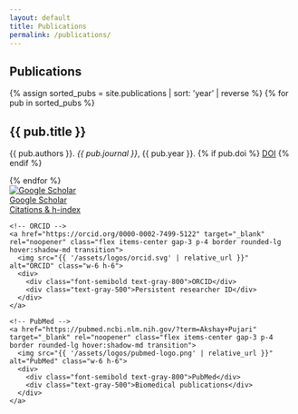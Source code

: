 ```yaml
---
layout: default
title: Publications
permalink: /publications/
---
```


<section class="pt-32 pb-16 px-8 md:px-16 bg-white">
  <h1 class="text-4xl font-bold mb-6">Publications</h1>

  <!-- Publications List -->
  <div class="space-y-10">
    {% assign sorted_pubs = site.publications | sort: 'year' | reverse %}
    {% for pub in sorted_pubs %}
      <div class="border-l-4 border-blue-600 pl-6">
        <h2 class="text-xl font-semibold">{{ pub.title }}</h2>
        <p class="text-gray-700">
          {{ pub.authors }}.
          <em>{{ pub.journal }}</em>,
          {{ pub.year }}.
          {% if pub.doi %}
            <a href="{{ pub.doi }}" class="text-blue-600 hover:underline" target="_blank">DOI</a>
          {% endif %}
        </p>
      </div>
    {% endfor %}
  </div>

  <!-- Profile Cards -->
  <div class="grid sm:grid-cols-3 gap-6 my-10 text-sm">
    <!-- Google Scholar -->
    <a href="https://scholar.google.com/citations?user=oEKx5dUAAAAJ&hl" target="_blank" rel="noopener" class="flex items-center gap-3 p-4 border rounded-lg hover:shadow-md transition">
      <img src="{{ '/assets/logos/google-scholar-logo.png' | relative_url }}" alt="Google Scholar" class="w-6 h-6">
      <div>
        <div class="font-semibold text-gray-800">Google Scholar</div>
        <div class="text-gray-500">Citations & h-index</div>
      </div>
    </a>

    <!-- ORCID -->
    <a href="https://orcid.org/0000-0002-7499-5122" target="_blank" rel="noopener" class="flex items-center gap-3 p-4 border rounded-lg hover:shadow-md transition">
      <img src="{{ '/assets/logos/orcid.svg' | relative_url }}" alt="ORCID" class="w-6 h-6">
      <div>
        <div class="font-semibold text-gray-800">ORCID</div>
        <div class="text-gray-500">Persistent researcher ID</div>
      </div>
    </a>

    <!-- PubMed -->
    <a href="https://pubmed.ncbi.nlm.nih.gov/?term=Akshay+Pujari" target="_blank" rel="noopener" class="flex items-center gap-3 p-4 border rounded-lg hover:shadow-md transition">
      <img src="{{ '/assets/logos/pubmed-logo.png' | relative_url }}" alt="PubMed" class="w-6 h-6">
      <div>
        <div class="font-semibold text-gray-800">PubMed</div>
        <div class="text-gray-500">Biomedical publications</div>
      </div>
    </a>
  </div>
</section>